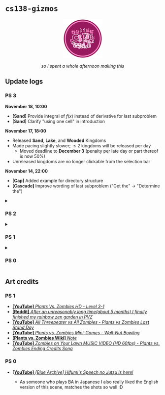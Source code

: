 # `cs138-gizmos`

<div align="center">

<img src="./assets/138_logo.png" width="25%" />

<i>so I spent a whole afternoon making this</i>

</div>

## Update logs

### PS 3

**November 18, 10:00**

- **[Sand]** Provide integral of $`f(x)`$ instead of derivative for last subproblem
- **[Sand]** Clarify "using one cell" in introduction

**November 17, 18:00**

- Released **Sand**, **Lake**, and **Wooded** Kingdoms
- Made pacing slightly slower; $`\le 2`$ kingdoms will be released per day
  - Moved deadline to **December 3** (penalty per late day or part thereof is now 50%)
- Unreleased kingdoms are no longer clickable from the selection bar

**November 14, 22:00**

- **[Cap]** Added example for directory structure
- **[Cascade]** Improve wording of last subproblem ("Get the" -> "Determine the")

<details>
<summary><h3>PS 2</h3></summary>

**October 18, 20:30**

- Moved deadline to **October 24**
- Fix minor typo in first subproblem of `Shooting Far` (`Vec` -> `Vector`)

**October 7, 13:00**

- Full problem set release

</details>

<details>
<summary><h3>PS 1</h3></summary>

**September 12, 15:00**

- Update submission instructions (`team.txt`, only `.zip` archives are allowed now)
- `Flower Arrangement`: update submission instructions and give a sample file format
- `Tall-nut Bowling`: specify the definition of "iteration matrices" we're using
- `Garden Goodbyes`: add a few more guide questions

**September 2, 12:00**

- `Flower Arrangement`: fix minor typos ("sunflowers" –> "Marigolds", $`1 \le Z_{i,j} \le 10^9`$ –> $`0 \le Z_{i,j} \le 10^9`$)
- `Last Stand`: fix minor typo ("nonnegative" –> "positive")

**August 31, 17:00**

- Add instructions on:

  - usage of builtin/external Python libraries
  - formatting inexact answers

- `Last Stand`: Clarify that any answer will be accepted if multiple answers exist

**August 29, 21:30**

- Specify usage/non-usage of pivoting for Gaussian Elimination subproblems
- Qualify LU factorization subproblems properly ("the" –> "a")
- `Flower Arrangement`: indicate that $`Z_{i,j}`$ can be $`0`$
- `Threepeater Tally`: make permutation matrix $`P`$ explicit; remove one subproblem and slightly increase value of last two subproblems
- `Tall-nut Bowling`: specify iteration matrices for spectral-radius-related subproblems

</details>

<details>
<summary><h3>PS 0</h3></summary>

**September 24, 23:00**

- What to call me
- There's no point in submitting four days later whoops haha

**September 21, 17:00**

- Update my F2F times
- Get ACL's room number right (oops)
- Use "before" instead of "until" wording for deadline example
- Make **Lec** scoring system even clearer

**September 3, 23:00**

- Add instructions for contacting me (Daryll)
- Add bullet point on indiv / pairing system
- Very minor stylistic changes

**August 28, 14:00**

- Reword bullet point in **Instructions** to make getting $`0`$ points possible

</details>

## Art credits

### PS 1

- [**\[YouTube\]** _Plants Vs. Zombies HD - Level 3-1_](https://www.youtube.com/watch?v=NshfGOoSDOw)
- [**\[Reddit\]** _After an unreasonably long time(about 5 months) I finally finished my rainbow zen garden in PVZ_](https://www.reddit.com/r/PlantsVSZombies/comments/i7onhm/after_an_unreasonably_long_timeabout_5_months_i/)
- [**\[YouTube\]** _All Threepeater vs All Zombies - Plants vs Zombies Last Stand Day_](https://www.youtube.com/watch?v=H_0ehr6OTRs)
- [**\[YouTube\]** _Plants vs. Zombies Mini-Games - Wall-Nut Bowling_](https://www.youtube.com/watch?v=FwLqnzXtm-M)
- [**\[Plants vs. Zombies Wiki\]** _Note_](https://plantsvszombies.fandom.com/wiki/Note)
- [**\[YouTube\]** _Zombies on Your Lawn MUSIC VIDEO (HD 60fps) - Plants vs. Zombies Ending Credits Song_](https://www.youtube.com/watch?v=Jb9caDRp_30)

### PS 0

- [**\[YouTube\]** _\[Blue Archive\] Hifumi's Speech no Jutsu is here!_](https://www.youtube.com/watch?v=xeMNQBdg-Wo)

  - As someone who plays BA in Japanese I also really liked the English version of this scene, matches the shots so well :D
